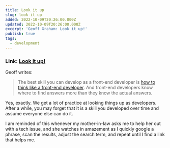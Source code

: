 ```yaml
---
title: Look it up
slug: look-it-up
added: 2022-10-09T20:26:00.000Z
updated: 2022-10-09T20:26:00.000Z
excerpt: 'Geoff Graham: Look it up!'
publish: true
tags:
  - development
---
```


### Link: [Look it up!](https://geoffgraham.me/look-it-up/)

Geoff writes:
> The best skill you can develop as a front-end developer is [how to think like a front-end developer](https://css-tricks.com/how-to-think-like-a-front-end-developer/). And front-end developers know where to find answers more than they know the actual answers.

Yes, exactly. We get a lot of practice at looking things up as developers. After a while, you may forget that it is a skill you developed over time and assume everyone else can do it. 

I am reminded of this whenever my mother-in-law asks me to help her out with a tech issue, and she watches in amazement as I quickly google a phrase, scan the results, adjust the search term, and repeat until I find a link that helps me.  
